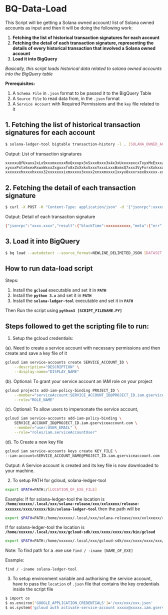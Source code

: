 # BQ-Data-Load

This Script will be getting a Solana owned account/ list of Solana owned accounts as input and then it will be doing the following work:
1. **Fetching the list of historical transaction signatures for each account**
2. **Fetching the detail of each transaction signature, representing the details of every historical transaction that involved a Solana owned account**
3. **Load it into BigQuery**

_Basically, this script loads historical data related to solana owned accounts into the BigQuery table_


**Prerequisites:**
1. A `Schema File` in `.json` format to be passed it to the BigQuery Table
2. A `Source File` to read data from, in the `.json` format
3. A `Service Account` with Required Permissions and the `key` file related to it

## 1. Fetching the list of historical transaction signatures for each account

```bash
$ solana-ledger-tool bigtable transaction-history -l . [SOLANA_OWNED_ACCOUNT]
```

Output: List of transaction signatures 

```bash
xxxxxuQfUxaxx2xLx9xxxmxxxxxRxQxxxpx3xSxxxHxxx3x4x3xUxxxxexcxTxyxMxExxxzx
xyxxxPxtx6xexRxwxWxxxZxgxxxfx8xZxXxkxSxxxYxxxLxxxBxmxQ7xxx3VyFxrxXxkxxxx
xxxxxxxhxxxxhxxxx32xxxxxxxixmxxxxx3xxxx2xnxxmxxxx1xxyx8xxxrxex8xxxxx-xxx
```
## 2. Fetching the detail of each transaction signature

```bash
$ curl -X POST -H "Content-Type: application/json" -d '{"jsonrpc":xxxxxx, "id":xxxxx, "method":"getConfirmedTransaction", "params":["[TRANSACTION_SIGNATURE]","json"]}' https://api.mainnet-beta.solana.com
```

Output: Detail of each transaction signature

```bash
{"jsonrpc":"xxxx.xxxx","result":{"blockTime":xxxxxxxxxxx,"meta":{"err":xxxxxxx,"fee":xxxxxx,"innerInstructions":[],"logMessages":["Program xxxxxxxxxxxxxxxx invoke [x]","Program xxxxxxxxxxxx success"],"postBalances":[xxxx,xxxxx,xxxx],"postTokenBalances":[],"preBalances":[xxxx,xxxx,xxxx],"preTokenBalances":[],"rewards":[],"status":{xxx:xxx}},"slot":xxxx,"transaction":{"message":{"accountKeys":[xxx,xxxx,xxxx],"header":{"numReadonlySignedAccounts":xxx,"numReadonlyUnsignedAccounts":xxxx,"numRequiredSignatures":xxxx},"instructions":[{"accounts":[xxxxx,xxxxx],"data":xxxxxxxx,"programIdIndex":xxxxxxx}],"recentBlockhash":xxxxxxxxxxxxxxxxxxxxxx},"signatures":[xxxxxxxxxxxxxxxxxxxxxxxxxxxxx]}},"id":xxxx}
```

## 3. Load it into BigQuery

```bash
$ bq load --autodetect --source_format=NEWLINE_DELIMITED_JSON [DATASET_NAME].[BIG_QUERY_TABLE_NAME] [SOURCE_FILE_LOCATION.json] .[SCHEMA_FILE_LOCATION.json]
```

## How to run data-load script 

Steps:
1. Install the **`gcloud`** executable and set it in **`PATH`**
2. Install the **`python 3.x`** and set it in **`PATH`**
3. Install the **`solana-ledger-tool`** executable and set it in **`PATH`**

Then Run the script using **`python3 [SCRIPT_FILENAME.PY]`**

## Steps followed to get the scripting file to run: 

1. Setup the gcloud credentials:

(a). Need to create a service account with necessary permissions and then create and save a key file of it
```bash
gcloud iam service-accounts create SERVICE_ACCOUNT_ID \
    --description="DESCRIPTION" \
    --display-name="DISPLAY_NAME"
````

(b). Optional: To grant your service account an IAM role on your project

```bash
gcloud projects add-iam-policy-binding PROJECT_ID \
    --member="serviceAccount:SERVICE_ACCOUNT_ID@PROJECT_ID.iam.gserviceaccount.com" \
    --role="ROLE_NAME"
```

(c). Optional: To allow users to impersonate the service account,

```bash
gcloud iam service-accounts add-iam-policy-binding \
    SERVICE_ACCOUNT_ID@PROJECT_ID.iam.gserviceaccount.com \
    --member="user:USER_EMAIL" \
    --role="roles/iam.serviceAccountUser"
```
(d). To Create a new key file
```bash
gcloud iam service-accounts keys create KEY_FILE \ 
--iam-account=SERVICE_ACCOUNT_NAME@PROJECT_ID.iam.gserviceaccount.com
```

Output: A Service account is created and its key file is now downloaded to your machine.

2. To setup PATH for gcloud, solana-ledger-tool

```bash
export $PATH=PATH:/[LOCATION_OF_EXE_FILE]
```
Example:
If for solana-ledger-tool the location is **`/home/xxxxxx/.local/xxx/solana-release/xxx/xxlxxexx/release-xxxxxxx/xxxx/xxxxx/bin/solana-ledger-tool`** then the path will be
```bash
export $PATH=PATH:/home/xxxxxx/.local/xxx/solana-release/xxx/xxlxxexx/release-xxxxxxx/xxxx/xxxxx/bin
```
If for solana-ledger-tool the location is **`/home/xxxxxx/.local/xxx/xxx/gcloud-sdk/xxx/xxxx/xxxx/xxx/bin/gcloud`**
```bash
export $PATH=PATH:/home/xxxxxx/.local/xxx/gcloud-sdk/xxx/xxxx/xxxx/xxx/bin
```
Note:
To find path for a .exe use `find / -iname [NAME_OF_EXE]`

Example:

`find / -iname solana-ledger-tool`

3. To setup environment variable and authorising the service account, have to pass the `location` of `.json` file that contains the key credentials inside the script file

```bash
$ import os
$ os.environ['GOOGLE_APPLICATION_CREDENTIALS']='/xxx/xxx/xxx.json'
$ os.system('gcloud auth activate-service-account xxxxx@xxxxx.iam.gserviceaccount.com --key-file=/xxx/xxx/xxx.json')
``` 
